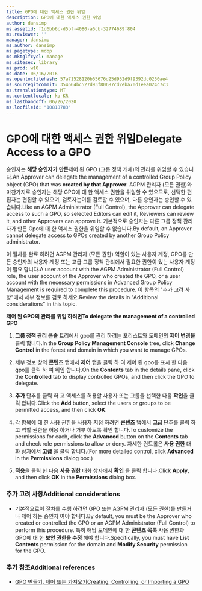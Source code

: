 ```yaml
---
title: GPO에 대한 액세스 권한 위임
description: GPO에 대한 액세스 권한 위임
author: dansimp
ms.assetid: f1d6bb6c-d5bf-4080-a6cb-32774689f804
ms.reviewer: ''
manager: dansimp
ms.author: dansimp
ms.pagetype: mdop
ms.mktglfcycl: manage
ms.sitesec: library
ms.prod: w10
ms.date: 06/16/2016
ms.openlocfilehash: 57a71528120b65676d25d952d9f9392dc0250ae4
ms.sourcegitcommit: 354664bc527d93f80687cd2eba70d1eea024c7c3
ms.translationtype: MT
ms.contentlocale: ko-KR
ms.lasthandoff: 06/26/2020
ms.locfileid: "10818783"
---
```

# <span data-ttu-id="b215f-103">GPO에 대한 액세스 권한 위임</span><span class="sxs-lookup"><span data-stu-id="b215f-103">Delegate Access to a GPO</span></span>


<span data-ttu-id="b215f-104">승인자는 **해당 승인자가 만든**제어 된 GPO (그룹 정책 개체)의 관리를 위임할 수 있습니다.</span><span class="sxs-lookup"><span data-stu-id="b215f-104">An Approver can delegate the management of a controlled Group Policy object (GPO) that was **created by that Approver**.</span></span> <span data-ttu-id="b215f-105">AGPM 관리자 (모든 권한)와 마찬가지로 승인자는 해당 GPO에 대 한 액세스 권한을 위임할 수 있으므로, 선택한 편집자는 편집할 수 있으며, 검토자는이를 검토할 수 있으며, 다른 승인자는 승인할 수 있습니다.</span><span class="sxs-lookup"><span data-stu-id="b215f-105">Like an AGPM Administrator (Full Control), the Approver can delegate access to such a GPO, so selected Editors can edit it, Reviewers can review it, and other Approvers can approve it.</span></span> <span data-ttu-id="b215f-106">기본적으로 승인자는 다른 그룹 정책 관리자가 만든 Gpo에 대 한 액세스 권한을 위임할 수 없습니다.</span><span class="sxs-lookup"><span data-stu-id="b215f-106">By default, an Approver cannot delegate access to GPOs created by another Group Policy administrator.</span></span>

<span data-ttu-id="b215f-107">이 절차를 완료 하려면 AGPM 관리자 (모든 권한) 역할이 있는 사용자 계정, GPO를 만든 승인자의 사용자 계정 또는 고급 그룹 정책 관리에서 필요한 권한이 있는 사용자 계정이 필요 합니다.</span><span class="sxs-lookup"><span data-stu-id="b215f-107">A user account with the AGPM Administrator (Full Control) role, the user account of the Approver who created the GPO, or a user account with the necessary permissions in Advanced Group Policy Management is required to complete this procedure.</span></span> <span data-ttu-id="b215f-108">이 항목의 "추가 고려 사항"에서 세부 정보를 검토 하세요.</span><span class="sxs-lookup"><span data-stu-id="b215f-108">Review the details in "Additional considerations" in this topic.</span></span>

**<span data-ttu-id="b215f-109">제어 된 GPO의 관리를 위임 하려면</span><span class="sxs-lookup"><span data-stu-id="b215f-109">To delegate the management of a controlled GPO</span></span>**

1.  <span data-ttu-id="b215f-110">**그룹 정책 관리 콘솔** 트리에서 gpo를 관리 하려는 포리스트와 도메인의 **제어 변경을** 클릭 합니다.</span><span class="sxs-lookup"><span data-stu-id="b215f-110">In the **Group Policy Management Console** tree, click **Change Control** in the forest and domain in which you want to manage GPOs.</span></span>

2.  <span data-ttu-id="b215f-111">세부 정보 창의 **콘텐츠** 탭에서 **제어** 탭을 클릭 하 여 제어 된 gpo를 표시 한 다음 gpo를 클릭 하 여 위임 합니다.</span><span class="sxs-lookup"><span data-stu-id="b215f-111">On the **Contents** tab in the details pane, click the **Controlled** tab to display controlled GPOs, and then click the GPO to delegate.</span></span>

3.  <span data-ttu-id="b215f-112">**추가** 단추를 클릭 하 고 액세스를 허용할 사용자 또는 그룹을 선택한 다음 **확인**을 클릭 합니다.</span><span class="sxs-lookup"><span data-stu-id="b215f-112">Click the **Add** button, select the users or groups to be permitted access, and then click **OK**.</span></span>

4.  <span data-ttu-id="b215f-113">각 항목에 대 한 사용 권한을 사용자 지정 하려면 **콘텐츠** 탭에서 **고급** 단추를 클릭 하 고 역할 권한을 허용 하거나 거부 하도록 확인 합니다.</span><span class="sxs-lookup"><span data-stu-id="b215f-113">To customize the permissions for each, click the **Advanced** button on the **Contents** tab and check role permissions to allow or deny.</span></span> <span data-ttu-id="b215f-114">자세한 컨트롤은 **사용 권한** 대화 상자에서 **고급** 을 클릭 합니다.</span><span class="sxs-lookup"><span data-stu-id="b215f-114">(For more detailed control, click **Advanced** in the **Permissions** dialog box.)</span></span>

5.  <span data-ttu-id="b215f-115">**적용**을 클릭 한 다음 **사용 권한** 대화 상자에서 **확인** 을 클릭 합니다.</span><span class="sxs-lookup"><span data-stu-id="b215f-115">Click **Apply**, and then click **OK** in the **Permissions** dialog box.</span></span>

### <span data-ttu-id="b215f-116">추가 고려 사항</span><span class="sxs-lookup"><span data-stu-id="b215f-116">Additional considerations</span></span>

-   <span data-ttu-id="b215f-117">기본적으로이 절차를 수행 하려면 GPO 또는 AGPM 관리자 (모든 권한)를 만들거나 제어 하는 승인자 여야 합니다.</span><span class="sxs-lookup"><span data-stu-id="b215f-117">By default, you must be the Approver who created or controlled the GPO or an AGPM Administrator (Full Control) to perform this procedure.</span></span> <span data-ttu-id="b215f-118">특히 해당 도메인에 대 한 **콘텐츠 목록** 사용 권한과 GPO에 대 한 **보안 권한을 수정** 해야 합니다.</span><span class="sxs-lookup"><span data-stu-id="b215f-118">Specifically, you must have **List Contents** permission for the domain and **Modify Security** permission for the GPO.</span></span>

### <span data-ttu-id="b215f-119">추가 참조</span><span class="sxs-lookup"><span data-stu-id="b215f-119">Additional references</span></span>

-   [<span data-ttu-id="b215f-120">GPO 만들기, 제어 또는 가져오기</span><span class="sxs-lookup"><span data-stu-id="b215f-120">Creating, Controlling, or Importing a GPO</span></span>](creating-controlling-or-importing-a-gpo-approver.md)

 

 





